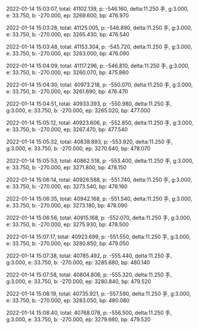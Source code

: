 2022-01-14 15:03:07, total: 41102.139, p: -546.160, delta:11.250 手, g:3.000, e: 33.750, b: -270.000, ep: 3269.600, bp: 476.970

2022-01-14 15:03:28, total: 41125.005, p: -546.890, delta:11.250 手, g:3.000, e: 33.750, b: -270.000, ep: 3265.430, bp: 476.540

2022-01-14 15:03:48, total: 41153.304, p: -545.720, delta:11.250 手, g:3.000, e: 33.750, b: -270.000, ep: 3263.000, bp: 476.090

2022-01-14 15:04:09, total: 41117.296, p: -546.810, delta:11.250 手, g:3.000, e: 33.750, b: -270.000, ep: 3260.070, bp: 475.860

2022-01-14 15:04:30, total: 40973.218, p: -550.070, delta:11.250 手, g:3.000, e: 33.750, b: -270.000, ep: 3261.690, bp: 476.470

2022-01-14 15:04:51, total: 40933.393, p: -550.980, delta:11.250 手, g:3.000, e: 33.750, b: -270.000, ep: 3265.020, bp: 477.000

2022-01-14 15:05:12, total: 40923.606, p: -552.850, delta:11.250 手, g:3.000, e: 33.750, b: -270.000, ep: 3267.470, bp: 477.540

2022-01-14 15:05:32, total: 40838.893, p: -553.920, delta:11.250 手, g:3.000, e: 33.750, b: -270.000, ep: 3270.640, bp: 478.070

2022-01-14 15:05:53, total: 40862.518, p: -553.400, delta:11.250 手, g:3.000, e: 33.750, b: -270.000, ep: 3271.800, bp: 478.150

2022-01-14 15:06:14, total: 40928.588, p: -551.740, delta:11.250 手, g:3.000, e: 33.750, b: -270.000, ep: 3273.540, bp: 478.160

2022-01-14 15:06:35, total: 40942.168, p: -551.540, delta:11.250 手, g:3.000, e: 33.750, b: -270.000, ep: 3273.180, bp: 478.090

2022-01-14 15:06:56, total: 40915.168, p: -552.070, delta:11.250 手, g:3.000, e: 33.750, b: -270.000, ep: 3275.930, bp: 478.500

2022-01-14 15:07:17, total: 40923.699, p: -551.550, delta:11.250 手, g:3.000, e: 33.750, b: -270.000, ep: 3280.850, bp: 479.050

2022-01-14 15:07:38, total: 40785.492, p: -555.440, delta:11.250 手, g:3.000, e: 33.750, b: -270.000, ep: 3285.680, bp: 480.140

2022-01-14 15:07:58, total: 40804.806, p: -555.320, delta:11.250 手, g:3.000, e: 33.750, b: -270.000, ep: 3280.840, bp: 479.520

2022-01-14 15:08:19, total: 40735.921, p: -557.590, delta:11.250 手, g:3.000, e: 33.750, b: -270.000, ep: 3283.050, bp: 480.080

2022-01-14 15:08:40, total: 40768.078, p: -556.500, delta:11.250 手, g:3.000, e: 33.750, b: -270.000, ep: 3279.660, bp: 479.520